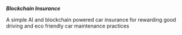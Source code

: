 ***Blockchain Insurance***


A simple AI and blockchain powered car insurance for rewarding good driving and eco friendly car maintenance practices